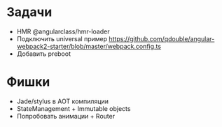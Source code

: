 # Задачи
- HMR @angularclass/hmr-loader
- Подключить universal пример https://github.com/qdouble/angular-webpack2-starter/blob/master/webpack.config.ts
- Добавить preboot

# Фишки
- Jade/stylus в AOT компиляции
- StateManagement + Immutable objects
- Попробовать анимации + Router
